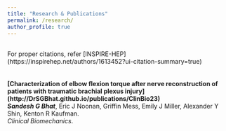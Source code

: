 ```yaml
---
title: "Research & Publications"
permalink: /research/
author_profile: true
---
```

<br>
For proper citations, refer [INSPIRE-HEP](https://inspirehep.net/authors/1613452?ui-citation-summary=true)<br>
<br>
<br>
<b>[Characterization of elbow flexion torque after nerve reconstruction of patients with traumatic brachial plexus injury](http://DrSGBhat.github.io/publications/ClinBio23)</b> <br>
<i><b>Sandesh G Bhat</b></i>, Eric J Noonan, Griffin Mess, Emily J Miller, Alexander Y Shin, Kenton R Kaufman.<br>
<i>Clinical Biomechanics</i>.
<br>
<br>

